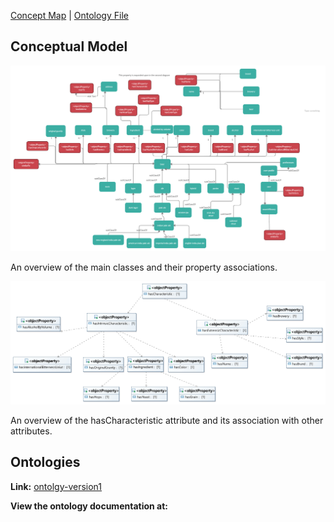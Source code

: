 [Concept Map](#conceptual-model) | [Ontology File](#ontologies)

## Conceptual Model
![Concept Map Subject Model](images/OE_6_Beer_Advisor_ConceptualModel.png)

An overview of the main classes and their property associations.



![Has Characteristic Model Diagram](images/OE_5_Beer_Advisor_HasCharacteristic.jpg)

An overview of the hasCharacteristic attribute and its association with other attributes.

## Ontologies

**Link:**
[ontolgy-version1](https://raw.githubusercontent.com/tetherless-world/ontology-engineering/beer-advisor/oe2020/beer-advisor/OE_7_beer-advisor.rdf)

**View the ontology documentation at:**
